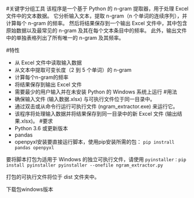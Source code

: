 #关键字分组工具
该程序是一个基于 Python 的 n-gram 提取器，用于处理 Excel 文件中的文本数据。 它分析输入文本，提取 n-gram（n 个单词的连续序列），并计算每个 n-gram 的频率。 然后将结果保存到一个输出 Excel 文件中，其中包含原始数据以及最常见的 n-gram 及其在每个文本条目中的频率。 此外，输出文件中的单独表格列出了所有唯一的 n-gram 及其频率。

#特性
- 从 Excel 文件中读取输入数据
- 从文本中提取可变长度（2 到 5 个单词）的 n-gram
- 计算每个n-gram的频率
- 将结果保存到输出 Excel 文件
- 需要最少的用户输入并在未安装 Python 的 Windows 系统上运行
#用法
- 确保输入文件 (输入数据.xlsx) 与可执行文件位于同一目录中。
- 通过双击或从命令行运行可执行文件 (ngram_extractor.exe) 来运行它。
- 该程序将处理输入数据并将结果保存到同一目录中的新 Excel 文件 (输出结果.xlsx)。
#要求
- Python 3.6 或更新版本
- pandas
- openpyxl安装要直接运行脚本，使用pip安装所需的包：
``pip instrall pandas openpyxl``

要将脚本打包为适用于 Windows 的独立可执行文件，请使用
``pyinstaller：pip install pyinstaller pyinstaller --onefile ngram_extractor.py``

打包的可执行文件将位于 dist 文件夹中。

下载包windows版本
